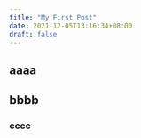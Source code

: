 ```yaml
---
title: "My First Post"
date: 2021-12-05T13:16:34+08:00
draft: false 
---
```


## aaaa
## bbbb
### cccc

